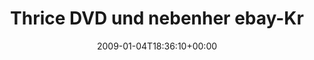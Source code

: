 ---
retweeted: false
source: <a href="http://twitter.com" rel="nofollow">Twitter Web Client</a>
entities:
  hashtags:
  - text: ebay
    indices:
    - '45'
    - '50'
  symbols: []
  user_mentions: []
  urls: []
display_text_range:
- '0'
- '135'
favorite_count: '0'
id_str: '1095516053'
truncated: false
retweet_count: '0'
id: '1095516053'
created_at: Sun Jan 04 18:36:10 +0000 2009
favorited: false
full_text: 'Thrice DVD und nebenher ebay-Kram. Ich hasse #ebay. Flomarkt ist aber
  leider nich so technik-affin. Wo bekommt man sonst sein P990 los?'
lang: de
tags:
- ebay
- pesos:twitter
date: '2009-01-04T18:36:10+00:00'
src: https://twitter.com/bascht/status/1095516053
original_url: https://twitter.com/bascht/status/1095516053
type: twitter_tweet
text: 'Thrice DVD und nebenher ebay-Kram. Ich hasse #ebay. Flomarkt ist aber leider
  nich so technik-affin. Wo bekommt man sonst sein P990 los?'
title: Thrice DVD und nebenher ebay-Kr

---